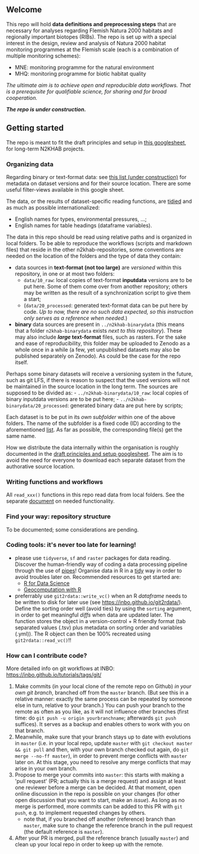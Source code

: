 ## Welcome

This repo will hold **data definitions and preprocessing steps** that are necessary for analyses regarding Flemish Natura 2000 habitats and regionally important biotopes (RIBs).
The repo is set up with a special interest in the design, review and analysis of Natura 2000 habitat monitoring programmes at the Flemish scale (each is a combination of multiple monitoring schemes):

- MNE: monitoring programme for the natural environment
- MHQ: monitoring programme for biotic habitat quality

_The ultimate aim is to achieve open and reproducible data workflows. That is a prerequisite for qualifiable science, for sharing and for broad cooperation._

_**The repo is under construction.**_

## Getting started

The repo is meant to fit the draft principles and setup in [this googlesheet](https://docs.google.com/spreadsheets/d/18U4AmiMnnApbgQTnfWbeZ3dAH3_4ISxUob_SX-maKV8), for long-term N2KHAB projects.

### Organizing data

Regarding binary or text-format data: see [this list (under construction)](https://docs.google.com/spreadsheets/d/1E8ERlfYwP3OjluL8d7_4rR1W34ka4LRCE35JTxf3WMI) for metadata on dataset versions and for their source location.
There are some useful filter-views available in this google sheet.

The data, or the results of dataset-specific reading functions, are [tidied](https://r4ds.had.co.nz/tidy-data.html#tidy-data-1) and as much as possible internationalized:

- English names for types, environmental pressures, ...;
- English names for table headings (dataframe variables).

The data in this repo should be read using relative paths and is organized in local folders.
To be able to reproduce the workflows (scripts and markdown files) that reside in the other n2khab-repositories, some conventions are needed on the location of the folders and the type of data they contain:

- data sources in **text-format (not too large)** are _versioned_ within this repository, in one or at most two folders:
    - `data/10_raw`: local copies of text-format **inputdata** versions are to be put here.
    Some of them come over from another repository; others may be written as the result of a synchronization script to give them a start;
    - (`data/20_processed`: generated text-format data can be put here by code.
    _Up to now, there are no such data expected, so this instruction only serves as a reference when needed._)
- **binary** data sources are present in `../n2khab-binarydata` (this means that a folder `n2khab-binarydata` exists _next to this repository_).
These may also include **_large_ text-format** files, such as rasters.
For the sake and ease of reproducibility, this folder may be uploaded to Zenodo as a whole once in a while (a few, yet unpublished datasets may also be published separately on Zenodo).
As could be the case for the repo itself. 

<!-- or use the github releases system to create a snaphot of the repo, which is a zip file, which can be uploaded to zenodo? but maybe the latter is then superfluous-->

Perhaps some binary datasets will receive a versioning system in the future, such as git LFS, if there is reason to suspect that the used versions will not be maintained in the source location in the long term.
The sources are supposed to be divided as:
    - `../n2khab-binarydata/10_raw`: local copies of binary inputdata versions are to be put here;
    - `../n2khab-binarydata/20_processed`: generated binary data are put here by scripts;
    
Each dataset is to be put in its *own subfolder* within one of the above folders.
The name of the subfolder is a fixed code (ID) according to the aforementioned [list](https://docs.google.com/spreadsheets/d/1E8ERlfYwP3OjluL8d7_4rR1W34ka4LRCE35JTxf3WMI).
As far as possible, the corresponding file(s) get the same name.

How we distribute the data internally within the organisation is roughly documented in the [draft principles and setup googlesheet](https://docs.google.com/spreadsheets/d/18U4AmiMnnApbgQTnfWbeZ3dAH3_4ISxUob_SX-maKV8). The aim is to avoid the need for everyone to download each separate dataset from the authorative source location.

### Writing functions and workflows

All `read_xxx()` functions in this repo read data from local folders. See the separate [document](functionality.md) on needed functionality.


### Find your way: repository structure

To be documented; some considerations are pending.


### Coding tools: it's never too late for learning!

- please use `tidyverse`, `sf` and `raster` packages for data reading.
Discover the human-friendly way of coding a data processing pipeline through the use of [pipes](https://r4ds.had.co.nz/pipes.html)!
Organise data in R in a [tidy](https://r4ds.had.co.nz/tidy-data.html#tidy-data-1) way in order to avoid troubles later on.
Recommended resources to get started are:
    - [R for Data Science](https://r4ds.had.co.nz/)
    - [Geocomputation with R](https://geocompr.robinlovelace.net)
- preferrably use `git2rdata::write_vc()` when an R _dataframe_ needs to be written to disk for later use (see <https://inbo.github.io/git2rdata/>).
Define the sorting order well (avoid ties) by using the `sorting` argument, in order to get meaningful _diffs_ when data are updated later.
The function stores the object in a version-control + R friendly format (tab separated values (.tsv) plus metadata on sorting order and variables (.yml)).
The R object can then be 100% recreated using `git2rdata::read_vc()`!!


### How can I contribute code?

More detailed info on git workflows at INBO: <https://inbo.github.io/tutorials/tags/git/>

1. Make commits (in your local clone of the remote repo on Github) _in your own git branch_, branched off from the `master` branch.
(But see this in a relative manner: exactly the same process can be repeated by someone else in turn, relative to your branch.)
You can push your branch to the remote as often as you like, as it will not influence other branches (first time: do `git push -u origin yourbranchname`; afterwards `git push` suffices). It serves as a backup and enables others to work with you on that branch.
1. Meanwhile, make sure that your branch stays up to date with evolutions in `master` (i.e. in your local repo, update `master` with `git checkout master && git pull` and then, with your own branch checked out again, do `git merge --no-ff master`), in order to prevent merge conflicts with `master` later on.
At this stage, you need to resolve any merge conflicts that may arise in your own branch.
1. Propose to merge your commits into `master`: this starts with making a 'pull request' (PR; actually this is a merge request) and assign at least one reviewer before a merge can be decided. At that moment, open online discussion in the repo is possible on your changes (for other open discussion that you want to start, make an _issue_). As long as no merge is performed, more commits can be added to this PR with `git push`, e.g. to implement requested changes by others.
    - note that, if you branched off another (reference) branch than `master`, make sure to change the reference branch in the pull request (the default reference is `master`).
1. After your PR is merged, pull the reference branch (usually `master`) and clean up your local repo in order to keep up with the remote.


<!--I think the step on line 84 can be replaced by `git pull origin master` while working in your own branch? -->

    

